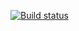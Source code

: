 [![Build status](https://ci.appveyor.com/api/projects/status/4px05oj3077g77bl?svg=true)](https://ci.appveyor.com/project/paveldm744/selenium)